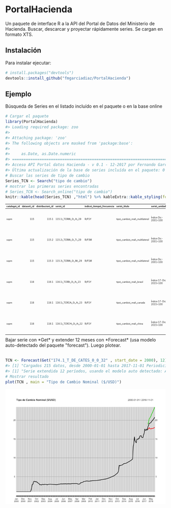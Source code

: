 
<!-- README.md is generated from README.Rmd. Please edit that file -->
PortalHacienda
==============

Un paquete de interface R a la API del Portal de Datos del Ministerio de Hacienda. Buscar, descarcar y proyectar rápidamente series. Se cargan en formato XTS.

Instalación
-----------

Para instalar ejecutar:

``` r
# install.packages("devtools")
devtools::install_github("fmgarciadiaz/PortalHacienda")
```

Ejemplo
-------

Búsqueda de Series en el listado incluído en el paquete o en la base online

``` r
# Cargar el paquete
library(PortalHacienda)
#> Loading required package: zoo
#> 
#> Attaching package: 'zoo'
#> The following objects are masked from 'package:base':
#> 
#>     as.Date, as.Date.numeric
#> ===========================================================================
#> Acceso API Portal datos Hacienda - v 0.1 - 12-2017 por Fernando García Díaz
#> Última actualización de la base de series incluída en el paquete: 0 días
# Buscar las series de tipo de cambio
Series_TCN <- Search("tipo de cambio")         
# mostrar las primeras series encontradas
# Series_TCN <- Search_online("tipo de cambio")         
knitr::kable(head(Series_TCN) ,"html") %>% kableExtra::kable_styling(font_size = 7)    
```

<table class="table" style="font-size: 7px; margin-left: auto; margin-right: auto;">
<thead>
<tr>
<th style="text-align:left;">
catalogo\_id
</th>
<th style="text-align:right;">
dataset\_id
</th>
<th style="text-align:right;">
distribucion\_id
</th>
<th style="text-align:left;">
serie\_id
</th>
<th style="text-align:left;">
indice\_tiempo\_frecuencia
</th>
<th style="text-align:left;">
serie\_titulo
</th>
<th style="text-align:left;">
serie\_unidades
</th>
<th style="text-align:left;">
serie\_descripcion
</th>
<th style="text-align:left;">
distribucion\_titulo
</th>
<th style="text-align:left;">
distribucion\_descripcion
</th>
<th style="text-align:left;">
distribucion\_url\_descarga
</th>
<th style="text-align:left;">
dataset\_responsable
</th>
<th style="text-align:left;">
dataset\_fuente
</th>
<th style="text-align:left;">
dataset\_titulo
</th>
<th style="text-align:left;">
dataset\_descripcion
</th>
<th style="text-align:left;">
dataset\_tema
</th>
<th style="text-align:left;">
serie\_indice\_inicio
</th>
<th style="text-align:left;">
serie\_indice\_final
</th>
<th style="text-align:right;">
serie\_valores\_cant
</th>
<th style="text-align:right;">
serie\_dias\_no\_cubiertos
</th>
<th style="text-align:left;">
serie\_actualizada
</th>
<th style="text-align:right;">
serie\_valor\_ultimo
</th>
<th style="text-align:right;">
serie\_valor\_anterior
</th>
<th style="text-align:right;">
serie\_var\_pct\_anterior
</th>
</tr>
</thead>
<tbody>
<tr>
<td style="text-align:left;">
sspm
</td>
<td style="text-align:right;">
115
</td>
<td style="text-align:right;">
115.1
</td>
<td style="text-align:left;">
115.1\_TCRM\_0\_A\_29
</td>
<td style="text-align:left;">
R/P1Y
</td>
<td style="text-align:left;">
tipo\_cambio\_real\_multilateral
</td>
<td style="text-align:left;">
Índice Dic-2001=100
</td>
<td style="text-align:left;">
Índice de Tipo de Cambio Real Multilateral: Valores anuales Índice Diciembre 2001=100
</td>
<td style="text-align:left;">
Índice de Tipo de Cambio Real Multilateral. Valores anuales.
</td>
<td style="text-align:left;">
Índice de Tipo de Cambio Real Multilateral. Valores anuales.
</td>
<td style="text-align:left;">
<http://infra.datos.gob.ar/catalog/sspm/dataset/115/distribution/115.1/download/indice-tipo-cambio-real-multilateral-valores-anuales.csv>
</td>
<td style="text-align:left;">
Subsecretaría de Programación Macroeconómica.
</td>
<td style="text-align:left;">
Banco Central de la República Argentina (BCRA)
</td>
<td style="text-align:left;">
Índice de Tipo de Cambio Real Multilateral Base Diciembre de 2001 = 100
</td>
<td style="text-align:left;">
Índice de Tipo de Cambio Real Multilateral Base Diciembre de 2001 = 100
</td>
<td style="text-align:left;">
Dinero y Bancos
</td>
<td style="text-align:left;">
1991-01-01
</td>
<td style="text-align:left;">
2015-01-01
</td>
<td style="text-align:right;">
25
</td>
<td style="text-align:right;">
715
</td>
<td style="text-align:left;">
TRUE
</td>
<td style="text-align:right;">
164.89815
</td>
<td style="text-align:right;">
908.60646
</td>
<td style="text-align:right;">
-0.8185153
</td>
</tr>
<tr>
<td style="text-align:left;">
sspm
</td>
<td style="text-align:right;">
115
</td>
<td style="text-align:right;">
115.2
</td>
<td style="text-align:left;">
115.2\_TCRM\_0\_T\_29
</td>
<td style="text-align:left;">
R/P3M
</td>
<td style="text-align:left;">
tipo\_cambio\_real\_multilateral
</td>
<td style="text-align:left;">
Índice Dic-2001=100
</td>
<td style="text-align:left;">
Índice de Tipo de Cambio Real Multilateral: Valores trimestrales Índice Diciembre 2001=100
</td>
<td style="text-align:left;">
Índice de Tipo de Cambio Real Multilateral. Valores trimestrales.
</td>
<td style="text-align:left;">
Índice de Tipo de Cambio Real Multilateral. Valores trimestrales.
</td>
<td style="text-align:left;">
<http://infra.datos.gob.ar/catalog/sspm/dataset/115/distribution/115.2/download/indice-tipo-cambio-real-multilateral-valores-trimestrales.csv>
</td>
<td style="text-align:left;">
Subsecretaría de Programación Macroeconómica.
</td>
<td style="text-align:left;">
Banco Central de la República Argentina (BCRA)
</td>
<td style="text-align:left;">
Índice de Tipo de Cambio Real Multilateral Base Diciembre de 2001 = 100
</td>
<td style="text-align:left;">
Índice de Tipo de Cambio Real Multilateral Base Diciembre de 2001 = 100
</td>
<td style="text-align:left;">
Dinero y Bancos
</td>
<td style="text-align:left;">
1991-01-01
</td>
<td style="text-align:left;">
2015-10-01
</td>
<td style="text-align:right;">
100
</td>
<td style="text-align:right;">
715
</td>
<td style="text-align:left;">
FALSE
</td>
<td style="text-align:right;">
935.13083
</td>
<td style="text-align:right;">
884.10854
</td>
<td style="text-align:right;">
0.0577104
</td>
</tr>
<tr>
<td style="text-align:left;">
sspm
</td>
<td style="text-align:right;">
115
</td>
<td style="text-align:right;">
115.3
</td>
<td style="text-align:left;">
115.3\_TCRM\_0\_M\_29
</td>
<td style="text-align:left;">
R/P1M
</td>
<td style="text-align:left;">
tipo\_cambio\_real\_multilateral
</td>
<td style="text-align:left;">
Índice Dic-2001=100
</td>
<td style="text-align:left;">
Índice de Tipo de Cambio Real Multilateral: Valores mensuales Índice Diciembre 2001=100
</td>
<td style="text-align:left;">
Índice de Tipo de Cambio Real Multilateral. Valores mensuales.
</td>
<td style="text-align:left;">
Índice de Tipo de Cambio Real Multilateral. Valores mensuales.
</td>
<td style="text-align:left;">
<http://infra.datos.gob.ar/catalog/sspm/dataset/115/distribution/115.3/download/indice-tipo-cambio-real-multilateral-valores-mensuales.csv>
</td>
<td style="text-align:left;">
Subsecretaría de Programación Macroeconómica.
</td>
<td style="text-align:left;">
Banco Central de la República Argentina (BCRA)
</td>
<td style="text-align:left;">
Índice de Tipo de Cambio Real Multilateral Base Diciembre de 2001 = 100
</td>
<td style="text-align:left;">
Índice de Tipo de Cambio Real Multilateral Base Diciembre de 2001 = 100
</td>
<td style="text-align:left;">
Dinero y Bancos
</td>
<td style="text-align:left;">
1991-01-01
</td>
<td style="text-align:left;">
2015-12-01
</td>
<td style="text-align:right;">
300
</td>
<td style="text-align:right;">
715
</td>
<td style="text-align:left;">
FALSE
</td>
<td style="text-align:right;">
1040.58318
</td>
<td style="text-align:right;">
888.22200
</td>
<td style="text-align:right;">
0.1715350
</td>
</tr>
<tr>
<td style="text-align:left;">
sspm
</td>
<td style="text-align:right;">
116
</td>
<td style="text-align:right;">
116.1
</td>
<td style="text-align:left;">
116.1\_TCRB\_0\_A\_23
</td>
<td style="text-align:left;">
R/P1Y
</td>
<td style="text-align:left;">
tipo\_cambio\_real\_brasil
</td>
<td style="text-align:left;">
Índice 17-Dic-2015=100
</td>
<td style="text-align:left;">
Índice de Tipo de Cambio Real Brasil: Valores anuales Índice 17 de Diciembre 2015=100
</td>
<td style="text-align:left;">
Índice de Tipo de Cambio Real Multilateral. Valores anuales. Base 2015
</td>
<td style="text-align:left;">
Índice de Tipo de Cambio Real Multilateral. Valores anuales. Base 2015
</td>
<td style="text-align:left;">
<http://infra.datos.gob.ar/catalog/sspm/dataset/116/distribution/116.1/download/indice-tipo-cambio-real-multilateral-valores-anuales-base-2015.csv>
</td>
<td style="text-align:left;">
Subsecretaría de Programación Macroeconómica.
</td>
<td style="text-align:left;">
Banco Central de la República Argentina (BCRA)
</td>
<td style="text-align:left;">
Índice de Tipo de Cambio Real Multilateral Base 17 de Diciembre de 2015 = 100
</td>
<td style="text-align:left;">
Índice de Tipo de Cambio Real Multilateral Base 17 de Diciembre de 2015 = 100
</td>
<td style="text-align:left;">
Dinero y Bancos
</td>
<td style="text-align:left;">
1997-01-01
</td>
<td style="text-align:left;">
2016-01-01
</td>
<td style="text-align:right;">
20
</td>
<td style="text-align:right;">
349
</td>
<td style="text-align:left;">
TRUE
</td>
<td style="text-align:right;">
104.10892
</td>
<td style="text-align:right;">
88.56342
</td>
<td style="text-align:right;">
0.1755297
</td>
</tr>
<tr>
<td style="text-align:left;">
sspm
</td>
<td style="text-align:right;">
116
</td>
<td style="text-align:right;">
116.1
</td>
<td style="text-align:left;">
116.1\_TCRCA\_0\_A\_23
</td>
<td style="text-align:left;">
R/P1Y
</td>
<td style="text-align:left;">
tipo\_cambio\_real\_canada
</td>
<td style="text-align:left;">
Índice 17-Dic-2015=100
</td>
<td style="text-align:left;">
Índice de Tipo de Cambio Real Canadá: Valores anuales Índice 17 de Diciembre 2015=100
</td>
<td style="text-align:left;">
Índice de Tipo de Cambio Real Multilateral. Valores anuales. Base 2015
</td>
<td style="text-align:left;">
Índice de Tipo de Cambio Real Multilateral. Valores anuales. Base 2015
</td>
<td style="text-align:left;">
<http://infra.datos.gob.ar/catalog/sspm/dataset/116/distribution/116.1/download/indice-tipo-cambio-real-multilateral-valores-anuales-base-2015.csv>
</td>
<td style="text-align:left;">
Subsecretaría de Programación Macroeconómica.
</td>
<td style="text-align:left;">
Banco Central de la República Argentina (BCRA)
</td>
<td style="text-align:left;">
Índice de Tipo de Cambio Real Multilateral Base 17 de Diciembre de 2015 = 100
</td>
<td style="text-align:left;">
Índice de Tipo de Cambio Real Multilateral Base 17 de Diciembre de 2015 = 100
</td>
<td style="text-align:left;">
Dinero y Bancos
</td>
<td style="text-align:left;">
1997-01-01
</td>
<td style="text-align:left;">
2016-01-01
</td>
<td style="text-align:right;">
20
</td>
<td style="text-align:right;">
349
</td>
<td style="text-align:left;">
TRUE
</td>
<td style="text-align:right;">
95.02524
</td>
<td style="text-align:right;">
84.97399
</td>
<td style="text-align:right;">
0.1182861
</td>
</tr>
<tr>
<td style="text-align:left;">
sspm
</td>
<td style="text-align:right;">
116
</td>
<td style="text-align:right;">
116.1
</td>
<td style="text-align:left;">
116.1\_TCRCH\_0\_A\_22
</td>
<td style="text-align:left;">
R/P1Y
</td>
<td style="text-align:left;">
tipo\_cambio\_real\_china
</td>
<td style="text-align:left;">
Índice 17-Dic-2015=100
</td>
<td style="text-align:left;">
Índice de Tipo de Cambio Real China: Valores anuales Índice 17 de Diciembre 2015=100
</td>
<td style="text-align:left;">
Índice de Tipo de Cambio Real Multilateral. Valores anuales. Base 2015
</td>
<td style="text-align:left;">
Índice de Tipo de Cambio Real Multilateral. Valores anuales. Base 2015
</td>
<td style="text-align:left;">
<http://infra.datos.gob.ar/catalog/sspm/dataset/116/distribution/116.1/download/indice-tipo-cambio-real-multilateral-valores-anuales-base-2015.csv>
</td>
<td style="text-align:left;">
Subsecretaría de Programación Macroeconómica.
</td>
<td style="text-align:left;">
Banco Central de la República Argentina (BCRA)
</td>
<td style="text-align:left;">
Índice de Tipo de Cambio Real Multilateral Base 17 de Diciembre de 2015 = 100
</td>
<td style="text-align:left;">
Índice de Tipo de Cambio Real Multilateral Base 17 de Diciembre de 2015 = 100
</td>
<td style="text-align:left;">
Dinero y Bancos
</td>
<td style="text-align:left;">
1997-01-01
</td>
<td style="text-align:left;">
2016-01-01
</td>
<td style="text-align:right;">
20
</td>
<td style="text-align:right;">
349
</td>
<td style="text-align:left;">
TRUE
</td>
<td style="text-align:right;">
89.92900
</td>
<td style="text-align:right;">
81.31056
</td>
<td style="text-align:right;">
0.1059941
</td>
</tr>
</tbody>
</table>
Bajar serie con *Get* y extender 12 meses con *Forecast* (usa modelo auto-detectado del paquete "forecast"). Luego plotear.

``` r

TCN <- Forecast(Get("174.1_T_DE_CATES_0_0_32" , start_date = 2000), 12)       
#> [1] "Cargados 215 datos, desde 2000-01-01 hasta 2017-11-01 Periodicidad estimada: monthly"
#> [1] "Serie extendida 12 períodos, usando el modelo auto detectado: ARIMA(0,2,1)(0,0,2)[12]"
# Mostrar resultado
plot(TCN , main = "Tipo de Cambio Nominal ($/USD)")
```

![](README-example2-1.png)
